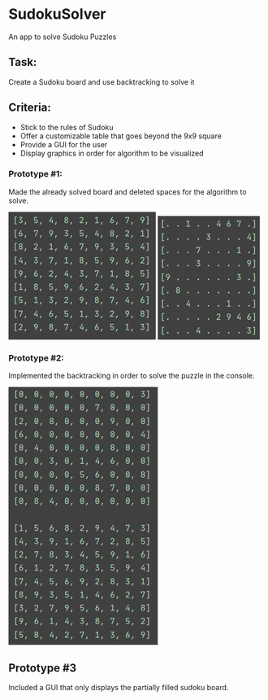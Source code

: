 # SudokuSolver
An app to solve Sudoku Puzzles

## Task:
Create a Sudoku board and use backtracking to solve it

## Criteria:
* Stick to the rules of Sudoku
* Offer a customizable table that goes beyond the 9x9 square
* Provide a GUI for the user
* Display graphics in order for algorithm to be visualized

### Prototype #1:
Made the already solved board and deleted spaces for the algorithm to solve.

![](Images/SolvedSudokuEx.png)
![](Images/UnsolvedSudokuEx.png)

### Prototype #2:
Implemented the backtracking in order to solve the puzzle in the console.

![](Images/BackTrackedSudokuEx.png)

## Prototype #3
Included a GUI that only displays the partially filled sudoku board.
